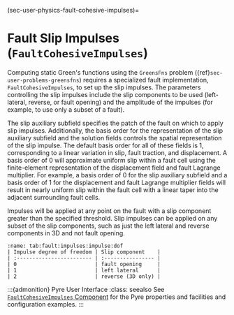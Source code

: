 (sec-user-physics-fault-cohesive-impulses)=
# Fault Slip Impulses (`FaultCohesiveImpulses`)

Computing static Green's functions using the `GreensFns` problem ({ref}`sec-user-problems-greensfns`) requires a specialized fault implementation, `FaultCohesiveImpulses`, to set up the slip impulses.
The parameters controlling the slip impulses include the slip components to be used (left-lateral, reverse, or fault opening) and the amplitude of the impulses (for example, to use only a subset of a fault).

The slip auxiliary subfield specifies the patch of the fault on which to apply slip impulses.
Additionally, the basis order for the representation of the slip auxiliary subfield and the solution fields controls the spatial representation of the slip impulse.
The default basis order for all of these fields is 1, corresponding to a linear variation in slip, fault traction, and displacement.
A basis order of 0 will approximate uniform slip within a fault cell using the finite-element representation of the displacement field and fault Lagrange multiplier.
For example, a basis order of 0 for the slip auxiliary subfield and a basis order of 1 for the displacement and fault Lagrange multiplier fields will result in nearly uniform slip within the fault cell with a linear taper into the adjacent surrounding fault cells.

Impulses will be applied at any point on the fault with a slip component greater than the specified threshold. Slip impulses can be applied on any subset of the slip components, such as just the left lateral and reverse components in 3D and not fault opening.

```{table} Impulse degrees of freedom
:name: tab:fault:impulses:impulse:dof
| Impulse degree of freedom | Slip component    |
| :------------------------ | :---------------- |
| 0                         | fault opening     |
| 1                         | left lateral      |
| 2                         | reverse (3D only) |
```

:::{admonition} Pyre User Interface
:class: seealso
See [`FaultCohesiveImpulses` Component](../../components/faults/FaultCohesiveImpulses.md)  for the Pyre properties and facilities and configuration examples.
:::
